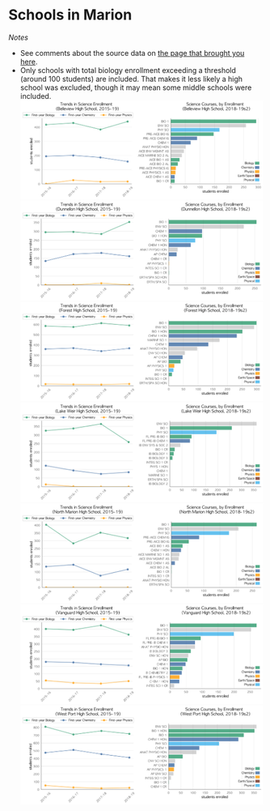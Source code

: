 # Schools in Marion  
*Notes*
- See comments about the source data on [the page that brought you here](https://adamlamee.github.io/FL-K12-analyses/plots/District_pages/Marion.html).  
- Only schools with total biology enrollment exceeding a threshold (around 100 students) are included. That makes it less likely a high school was excluded, though it may mean some middle schools were included.  
![](../School_plots/MARION/BELLEVIEW.png)
![](../School_plots/MARION/DUNNELLON.png)
![](../School_plots/MARION/FOREST.png)
![](../School_plots/MARION/LAKE_WEIR.png)
![](../School_plots/MARION/NORTH_MARI.png)
![](../School_plots/MARION/VANGUARD.png)
![](../School_plots/MARION/WEST_PORT.png)
